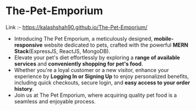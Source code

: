 # The-Pet-Emporium 
Link :- https://kalashshah90.github.io/The-Pet-Emporium/

* Introducing The Pet Emporium, a meticulously designed, **mobile-responsive** website dedicated to pets, crafted with the powerful **MERN Stack**(ExpressJS, ReactJS, MongoDB).  
* Elevate your pet's diet effortlessly by exploring a **range of available services** and **conveniently shopping for pet's food**.   
* Whether you're a loyal customer or a new visitor, enhance your experience by **Logging In or Signing Up** to enjoy personalized benefits, including quick checkouts, secure login, and **easy access to your order history**.  
* Join us at The Pet Emporium, where acquiring quality pet food is a seamless and enjoyable process. 
